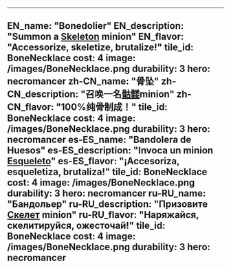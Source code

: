 ---

EN_name: "Bonedolier"
EN_description: "Summon a <a href = '../en/unknown_type000#MinionSkeleton'>Skeleton</a> minion"
EN_flavor: "Accessorize, skeletize, brutalize!"
tile_id: BoneNecklace
cost: 4
image: /images/BoneNecklace.png
durability: 3
hero: necromancer
zh-CN_name: "骨坠"
zh-CN_description: "召唤一名<a href = '../zh_cn/unknown_type000#MinionSkeleton'>骷髅</a>minion"
zh-CN_flavor: "100%纯骨制成！"
tile_id: BoneNecklace
cost: 4
image: /images/BoneNecklace.png
durability: 3
hero: necromancer
es-ES_name: "Bandolera de Huesos"
es-ES_description: "Invoca un minion <a href = '../es_es/unknown_type000#MinionSkeleton'>Esqueleto</a>"
es-ES_flavor: "¡Accesoriza, esqueletiza, brutaliza!"
tile_id: BoneNecklace
cost: 4
image: /images/BoneNecklace.png
durability: 3
hero: necromancer
ru-RU_name: "Бандольер"
ru-RU_description: "Призовите <a href = '../ru_ru/unknown_type000#MinionSkeleton'>Скелет</a> minion"
ru-RU_flavor: "Наряжайся, скелитируйся, ожесточай!"
tile_id: BoneNecklace
cost: 4
image: /images/BoneNecklace.png
durability: 3
hero: necromancer
---